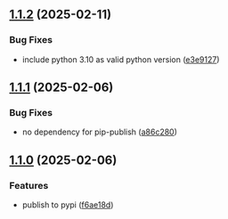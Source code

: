 ## [1.1.2](https://github.com/trustedshops-public/schema2pyarrow/compare/1.1.1...1.1.2) (2025-02-11)


### Bug Fixes

* include python 3.10 as valid python version ([e3e9127](https://github.com/trustedshops-public/schema2pyarrow/commit/e3e9127d93f01a6f7c5fcac6ace3f45e2fc44250))

## [1.1.1](https://github.com/trustedshops-public/schema2pyarrow/compare/1.1.0...1.1.1) (2025-02-06)


### Bug Fixes

* no dependency for pip-publish ([a86c280](https://github.com/trustedshops-public/schema2pyarrow/commit/a86c28074db84cabba5ec1503cbcb1c39f6d66e6))

## [1.1.0](https://github.com/trustedshops-public/schema2pyarrow/compare/1.0.0...1.1.0) (2025-02-06)


### Features

* publish to pypi ([f6ae18d](https://github.com/trustedshops-public/schema2pyarrow/commit/f6ae18d8d5a2840c5c68733868c3a2544655277d))
